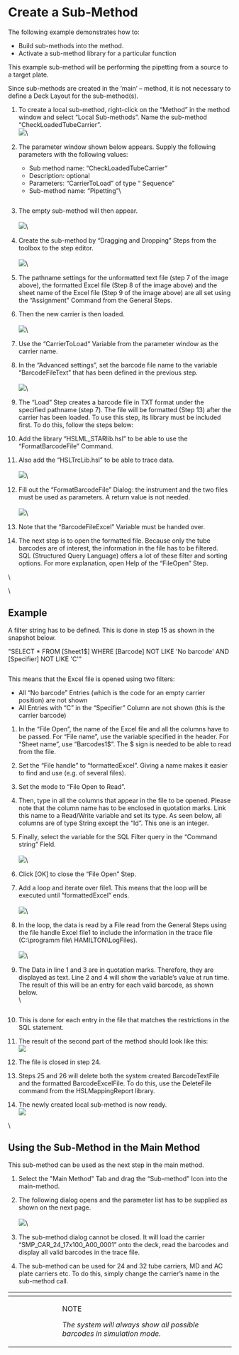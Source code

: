 # Create a Sub-Method

The following example demonstrates how to:

* Build sub-methods into the method.
* Activate a sub-method library for a particular function

This example sub-method will be performing the pipetting from a source to a target plate.

Since sub-methods are created in the ‘main’ – method, it is not necessary to define a Deck Layout for the sub-method(s).

1. To create a local sub-method, right-click on the “Method” in the method window and select “Local Sub-methods”. Name the sub-method “CheckLoadedTubeCarrier”.\
   ![](<../.gitbook/assets/image (124).png>)\

2.  The parameter window shown below appears. Supply the following parameters with the following values:

    * Sub method name: “CheckLoadedTubeCarrier”
    * Description: optional
    * Parameters: “CarrierToLoad” of type “ Sequence”
    * Sub-method name: “Pipetting”\


    <figure><img src="../.gitbook/assets/image (125).png" alt=""><figcaption></figcaption></figure>
3. The empty sub-method will then appear.\
   \
   ![](<../.gitbook/assets/image (126).png>)\

4. Create the sub-method by “Dragging and Dropping” Steps from the toolbox to the step editor.\
   \
   ![](<../.gitbook/assets/image (127).png>)\

5. The pathname settings for the unformatted text file (step 7 of the image above), the formatted Excel file (Step 8 of the image above) and the sheet name of the Excel file (Step 9 of the image above) are all set using the “Assignment” Command from the General Steps.
6. Then the new carrier is then loaded.\
   \
   ![](<../.gitbook/assets/image (128).png>)\

7. Use the “CarrierToLoad“ Variable from the parameter window as the carrier name.
8. In the “Advanced settings”, set the barcode file name to the variable “BarcodeFileText” that has been defined in the previous step.\
   \
   ![](<../.gitbook/assets/image (129).png>)\

9. The “Load” Step creates a barcode file in TXT format under the specified pathname (step 7). The file will be formatted (Step 13) after the carrier has been loaded. To use this step, its library must be included first. To do this, follow the steps below:
10. Add the library “HSLML\_STARlib.hsl” to be able to use the “FormatBarcodeFile” Command.
11. Also add the “HSLTrcLib.hsl” to be able to trace data.\
    \
    ![](<../.gitbook/assets/image (130).png>)\

12. Fill out the “FormatBarcodeFile” Dialog: the instrument and the two files must be used as parameters. A return value is not needed.\
    \
    ![](<../.gitbook/assets/image (131).png>)\

13. Note that the “BarcodeFileExcel” Variable must be handed over.
14. The next step is to open the formatted file. Because only the tube barcodes are of interest, the information in the file has to be filtered. SQL (Structured Query Language) offers a lot of these filter and sorting options. For more explanation, open Help of the “FileOpen” Step.

\


\


## Example

A filter string has to be defined. This is done in step 15 as shown in the snapshot below.

"SELECT \* FROM \[Sheet1$] WHERE \[Barcode] NOT LIKE 'No barcode' AND \[Specifier] NOT LIKE 'C'"

<figure><img src="../.gitbook/assets/image (132).png" alt=""><figcaption></figcaption></figure>

This means that the Excel file is opened using two filters:

* All “No barcode” Entries (which is the code for an empty carrier position) are not shown
* All Entries with “C” in the “Specifier” Column are not shown (this is the carrier barcode)

1. In the “File Open”, the name of the Excel file and all the columns have to be passed. For “File name”, use the variable specified in the header. For “Sheet name”, use “Barcodes1$”. The $ sign is needed to be able to read from the file.
2. Set the “File handle” to “formattedExcel”. Giving a name makes it easier to find and use (e.g. of several files).
3. Set the mode to “File Open to Read”.
4. Then, type in all the columns that appear in the file to be opened. Please note that the column name has to be enclosed in quotation marks. Link this name to a Read/Write variable and set its type. As seen below, all columns are of type String except the “Id”. This one is an integer.
5. Finally, select the variable for the SQL Filter query in the “Command string” Field.\
   \
   ![](<../.gitbook/assets/image (133).png>)\

6. Click \[OK] to close the “File Open” Step.
7. Add a loop and iterate over file1. This means that the loop will be executed until ”formattedExcel” ends.\
   \
   ![](<../.gitbook/assets/image (134).png>)\

8. In the loop, the data is read by a File read from the General Steps using the file handle Excel file1 to include the information in the trace file (C:\programm file\ HAMILTON\LogFiles).\
   \
   ![](<../.gitbook/assets/image (135).png>)\

9.  The Data in line 1 and 3 are in quotation marks. Therefore, they are displayed as text. Line 2 and 4 will show the variable’s value at run time. The result of this will be an entry for each valid barcode, as shown below.\
    \


    <figure><img src="../.gitbook/assets/image (137).png" alt=""><figcaption></figcaption></figure>
10. This is done for each entry in the file that matches the restrictions in the SQL statement.
11. The result of the second part of the method should look like this:\
    ![](<../.gitbook/assets/image (138).png>)
12. The file is closed in step 24.
13. Steps 25 and 26 will delete both the system created BarcodeTextFile and the formatted BarcodeExcelFile. To do this, use the DeleteFile command from the HSLMappingReport library.
14. The newly created local sub-method is now ready.\
    ![](<../.gitbook/assets/image (139).png>)

\


## Using the Sub-Method in the Main Method

This sub-method can be used as the next step in the main method.

1. Select the "Main Method" Tab and drag the “Sub-method” Icon into the main-method.
2. The following dialog opens and the parameter list has to be supplied as shown on the next page.\
   \
   ![](<../.gitbook/assets/image (140).png>)\

3. The sub-method dialog cannot be closed. It will load the carrier “SMP\_CAR\_24\_17x100\_A00\_0001” onto the deck, read the barcodes and display all valid barcodes in the trace file.
4. The sub-method can be used for 24 and 32 tube carriers, MD and AC plate carriers etc. To do this, simply change the carrier’s name in the sub-method call.



<table data-header-hidden><thead><tr><th width="98"></th><th></th></tr></thead><tbody><tr><td><img src="../.gitbook/assets/image (10) (1) (1) (1) (1) (1) (1) (1) (1) (1).png" alt="" data-size="original"></td><td><p>NOTE</p><p><em>The system will always show all possible barcodes in simulation mode.</em></p></td></tr></tbody></table>

